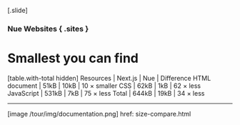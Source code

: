 
[.slide]
  ### Nue Websites { .sites }
  # Smallest you can find

  [table.with-total hidden]
    Resources         | Next.js   | Nue      | Difference
    HTML document     | 51kB      | 10kB     | 10 × smaller
    CSS               | 62kB      | 1kB      | 62 × less
    JavaScript        | 531kB     | 7kB      | 75 × less
    Total             | 644kB     | 19kB     | 34 × less

  ---

  [image /tour/img/documentation.png]
    href: size-compare.html
